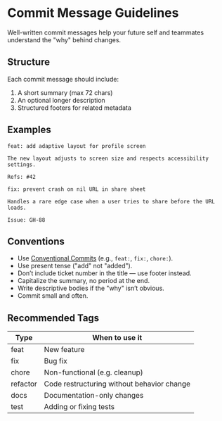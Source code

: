 # Commit Message Guidelines

Well-written commit messages help your future self and teammates understand the "why" behind changes.

## Structure

Each commit message should include:

1. A short summary (max 72 chars)
2. An optional longer description
3. Structured footers for related metadata

## Examples

```
feat: add adaptive layout for profile screen

The new layout adjusts to screen size and respects accessibility settings.

Refs: #42
```

```
fix: prevent crash on nil URL in share sheet

Handles a rare edge case when a user tries to share before the URL loads.

Issue: GH-88
```

## Conventions

- Use [Conventional Commits](mdc:https:/www.conventionalcommits.org) (e.g., `feat:`, `fix:`, `chore:`).
- Use present tense ("add" not "added").
- Don’t include ticket number in the title — use footer instead.
- Capitalize the summary, no period at the end.
- Write descriptive bodies if the "why" isn’t obvious.
- Commit small and often.

## Recommended Tags

| Type     | When to use it                       |
|----------|--------------------------------------|
| feat     | New feature                          |
| fix      | Bug fix                              |
| chore    | Non-functional (e.g. cleanup)        |
| refactor | Code restructuring without behavior change |
| docs     | Documentation-only changes           |
| test     | Adding or fixing tests               |
